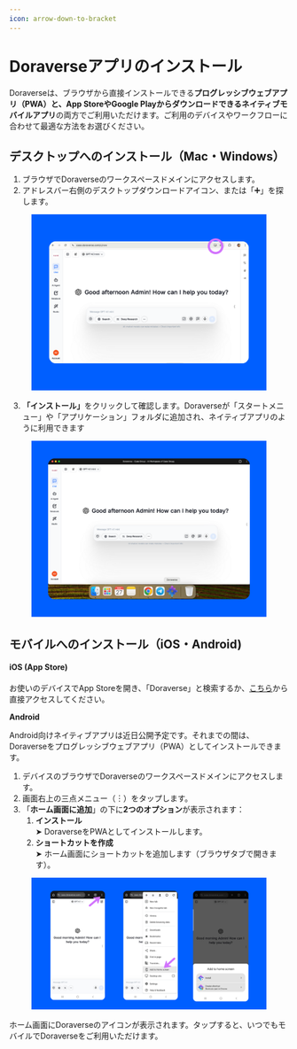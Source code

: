 ```yaml
---
icon: arrow-down-to-bracket
---
```


# Doraverseアプリのインストール

Doraverseは、ブラウザから直接インストールできる**プログレッシブウェブアプリ（PWA）と、App StoreやGoogle Playからダウンロードできるネイティブモバイルアプリ**の両方でご利用いただけます。ご利用のデバイスやワークフローに合わせて最適な方法をお選びください。

## デスクトップへのインストール（Mac・Windows） <a href="#desktop-installation-mac-and-windows" id="desktop-installation-mac-and-windows"></a>

1. ブラウザでDoraverseのワークスペースドメインにアクセスします。
2. アドレスバー右側のデスクトップダウンロードアイコン、または「➕」を探します。

<figure><img src="../.gitbook/assets/Doraverse app on desktop_Doraverse.png" alt=""><figcaption></figcaption></figure>

3. **「インストール」**&#x3092;クリックして確認します。Doraverseが「スタートメニュー」や「アプリケーション」フォルダに追加され、ネイティブアプリのように利用できます

<figure><img src="../.gitbook/assets/Instal app on desktop_Doraverse.png" alt=""><figcaption></figcaption></figure>

## モバイルへのインストール（iOS・Android) <a href="#mobile-installation-ios-and-android" id="mobile-installation-ios-and-android"></a>

#### iOS (App Store)

お使いのデバイスでApp Storeを開き、「Doraverse」と検索するか、[こちら](https://apps.apple.com/us/app/doraverse-ai-universe-of-work/id6748024399)から直接アクセスしてください。

**Android**

Android向けネイティブアプリは近日公開予定です。それまでの間は、Doraverseをプログレッシブウェブアプリ（PWA）としてインストールできます。

1. デバイスのブラウザでDoraverseのワークスペースドメインにアクセスします。
2. 画面右上の三点メニュー（︙）をタップします。
3. 「**ホーム画面に追加**」の下に**2つのオプション**が表示されます：
   1. **インストール**\
      ➤ DoraverseをPWAとしてインストールします。
   2. **ショートカットを作成**\
      ➤ ホーム画面にショートカットを追加します（ブラウザタブで開きます）。

<figure><img src="../.gitbook/assets/Android install_Doraverse.png" alt=""><figcaption></figcaption></figure>

ホーム画面にDoraverseのアイコンが表示されます。タップすると、いつでもモバイルでDoraverseをご利用いただけます。

